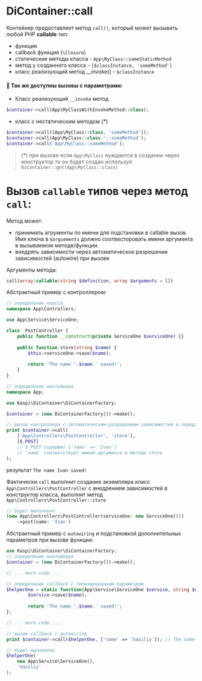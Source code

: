 # DiContainer::call

Контейнер предоставляет метод `call()`, который может вызывать любой PHP **callable** тип:

- функция
- callback функция (`\Closure`)
- статические методы класса - `App\MyClass::someStaticMethod`
- метод у созданного класса - `[$classInstance, 'someMethod']`
- класс реализующий метод __invoke() - `$classInstance`

#### 🔢 Так же доступны вызовы с параметрами:

- Класс реализующий `__invoke` метод
```php
$container->call(App\MyClassWithInvokeMethod::class);
```
- класс с нестатическим методом (*)
```php
$container->call([App\MyClass::class, 'someMethod']);
$container->call(App\MyClass::class.'::someMethod');
$container->call('App\MyClass::someMethod');
```

> (*) при вызове если `App\MyClass` нуждается в создании
> через конструктор то он будет создан используя `DiContainer::get(App\MyClass::class)`

# Вызов `callable` типов через метод `call`:

Метод может:
- принимать агрументы по имени для подстановки в callable вызов. Имя ключа в `$arguements` должно соотвесторовать имени аргумента в вызываемом методе/функции.
- внедрять зависимости через автоматическое разрешение зависимостей (autowire) при вызове

Аргументы метода:
```php
call(array|callable|string $definition, array $arguments = [])
```
Абстрактный пример с контроллером:
```php
// определение класса
namespace App\Controllers;

use App\Service\ServiceOne;

class  PostController {
    public function __construct(private ServiceOne $serviceOne) {}
    
    public function store(string $name) {
        $this->serviceOne->save($name);
        
        return 'The name '.$name.' saved!';
    }
}
```

```php
// определение контейнера
namespace App;

use Kaspi\DiContainer\DiContainerFactory;

$container = (new DiContainerFactory())->make();
```
```php
// вызов контроллера с автоматическим разрешением зависимостей и передачей аргументов
print $container->call(
    ['App\Controllers\PostController', 'store'],
    [$_POST]
    // $_POST содержит ['name' => 'Ivan']
    // 'name' соответствует имени аргумента в методе store
);
```
результат
`The name Ivan saved!`

Фактически `call` выполнит создание экземпляра класс `App\Controllers\PostController` с внедрением зависимостей в конструктор класса,
выполнит метод `App\Controllers\PostController::store`

```php
// будет выполнено
(new App\Controllers\PostController(serviceOne: new ServiceOne()))
    ->post(name: 'Ivan')
```

Абстрактный пример с `autowiring` и подстановкой дополнительных параметров при вызове функции:

```php
use Kaspi\DiContainer\DiContainerFactory;
// определение контейнера
$container = (new DiContainerFactory())->make();

// ... more code ...

// определение callback с типизированным параметром
$helperOne = static function(App\Service\ServiceOne $service, string $name) {
        $service->save($name);
        
        return 'The name '.$name.' saved!';
};

// ... more code ...

// вызов callback с autowiring
print $container->call($helperOne, ['name' => 'Vasiliy']); // The name Vasiliy saved! 
```


```php
// будет выполнено
$helperOne(
    new App\Service\ServiceOne(),
    'Vasiliy'
);
```
